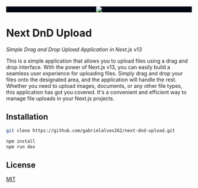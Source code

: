 <p align="center" style="background-color:#030712">
  <img src="https://i.imgur.com/mMebXX6.png" />
</p>

# Next DnD Upload

_Simple Drag and Drop Upload Application in Next.js v13_

This is a simple application that allows you to upload files using a drag and drop interface. With the power of Next.js v13, you can easily build a seamless user experience for uploading files. Simply drag and drop your files onto the designated area, and the application will handle the rest. Whether you need to upload images, documents, or any other file types, this application has got you covered. It's a convenient and efficient way to manage file uploads in your Next.js projects.


## Installation

```sh
git clone https://github.com/gabrielalves262/next-dnd-upload.git
```

```sh
npm install
npm run dev
```

## License

[MIT](LICENSE)